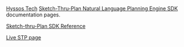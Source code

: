 [Hyssos Tech](www.hyssos.com]) [Sketch-Thru-Plan Natural Language Planning Engine SDK](https://github.com/hyssostech/sketch-thru-plan-sdk-resources) documentation pages.


[Sketch-thru-Plan SDK Reference](https://hyssostech.github.io/stp-docs/sdk/index.html)

[Live STP page](https://hyssostech.github.io/stp-docs/live/index.html)
